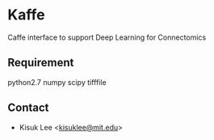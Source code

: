 # Kaffe
Caffe interface to support Deep Learning for Connectomics

Requirement
------
python2.7 numpy scipy tifffile

Contact
-------
* Kisuk Lee \<kisuklee@mit.edu\>
